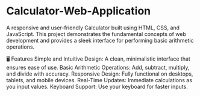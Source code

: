 # Calculator-Web-Application
A responsive and user-friendly Calculator built using HTML, CSS, and JavaScript. This project demonstrates the fundamental concepts of web development and provides a sleek interface for performing basic arithmetic operations.

🖥️ Features
Simple and Intuitive Design: A clean, minimalistic interface that ensures ease of use.
Basic Arithmetic Operations: Add, subtract, multiply, and divide with accuracy.
Responsive Design: Fully functional on desktops, tablets, and mobile devices.
Real-Time Updates: Immediate calculations as you input values.
Keyboard Support: Use your keyboard for faster inputs.
